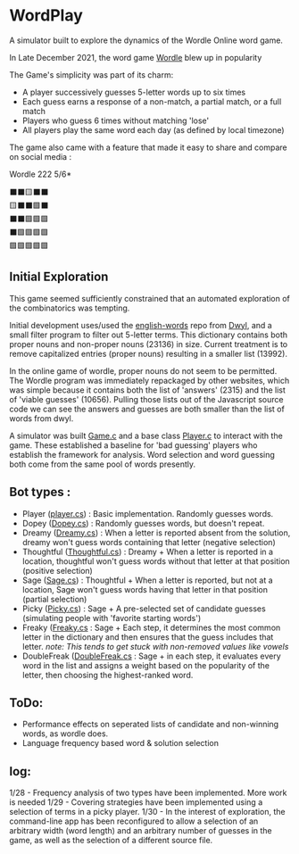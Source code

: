 # WordPlay
A simulator built to explore the dynamics of the Wordle Online word game.

In Late December 2021, the word game [Wordle](https://www.powerlanguage.co.uk/wordle/) blew up in popularity

The Game's simplicity was part of its charm:

- A player successively guesses 5-letter words up to six times
- Each guess earns a response of a non-match, a partial match, or a full match
- Players who guess 6 times without matching 'lose'
- All players play the same word each day (as defined by local timezone)

The game also came with a feature that made it easy to share and compare on social media : 

Wordle 222 5/6*

⬛⬛🟨⬛⬛<br>
🟨⬛⬛🟩⬛<br>
⬛⬛🟩🟩🟩<br>
⬛🟩🟩🟩🟩<br>
🟩🟩🟩🟩🟩<br>
## Initial Exploration

This game seemed sufficiently constrained that an automated exploration of the combinatorics was tempting. 

Initial development uses/used the [english-words](https://github.com/dwyl/english-words) repo from [Dwyl](https://github.com/dwyl), and a small filter program to filter out 5-letter terms. This dictionary contains both proper nouns and non-proper nouns (23136) in size. Current treatment is to remove capitalized entries (proper nouns) resulting in a smaller list (13992).

In the online game of wordle, proper nouns do not seem to be permitted. The Wordle program was immediately repackaged by other websites, which was simple because it contains both the list of 'answers' (2315) and the list of 'viable guesses' (10656). Pulling those lists out of the Javascript source code we can see the answers and guesses are both smaller than the list of words from dwyl. 

A simulator was built [Game.c](https://github.com/seanmunson/WordPlay/blob/main/WordPlay/Game.cs) and a base class [Player.c](https://github.com/seanmunson/WordPlay/blob/main/WordPlay/Players/Player.cs) to interact with the game. These established a baseline for 'bad guessing' players who establish the framework for analysis. Word selection and word guessing both come from the same pool of words presently. 



## Bot types : 
- Player ([player.cs](https://github.com/seanmunson/WordPlay/blob/main/WordPlay/Players/Player.cs)) : Basic implementation. Randomly guesses words. 
- Dopey ([Dopey.cs](https://github.com/seanmunson/WordPlay/blob/main/WordPlay/Players/Dopey.cs)) : Randomly guesses words, but doesn't repeat.
- Dreamy ([Dreamy.cs](https://github.com/seanmunson/WordPlay/blob/main/WordPlay/Players/Dreamy.cs)) : When a letter is reported absent from the solution, dreamy won't guess words containing that letter (negative selection)
- Thoughtful ([Thoughtful.cs](https://github.com/seanmunson/WordPlay/blob/main/WordPlay/Players/Thoughtful.cs)) : Dreamy + When a letter is reported in a location, thoughtful won't guess words without that letter at that position (positive selection)
- Sage ([Sage.cs](https://github.com/seanmunson/WordPlay/blob/main/WordPlay/Players/Sage.cs)) : Thoughtful + When a letter is reported, but not at a location, Sage won't guess words having that letter in that position (partial selection)
- Picky ([Picky.cs](https://github.com/seanmunson/WordPlay/blob/main/WordPlay/Players/Picky.cs)) : Sage + A pre-selected set of candidate guesses (simulating people with 'favorite starting words')
- Freaky ([Freaky.cs](https://github.com/seanmunson/WordPlay/blob/main/WordPlay/Players/Freaky.cs) : Sage + Each step, it determines the most common letter in the dictionary and then ensures that the guess includes that letter. _note: This tends to get stuck with non-removed values like vowels_
- DoubleFreak ([DoubleFreak.cs](https://github.com/seanmunson/WordPlay/blob/main/WordPlay/Players/DoubleFreak.cs) : Sage + in each step, it evaluates every word in the list and assigns a weight based on the popularity of the letter, then choosing the highest-ranked word.


## ToDo:  
- Performance effects on seperated lists of candidate and non-winning words, as wordle does. 
- Language frequency based word & solution selection

## log:
1/28 - Frequency analysis of two types have been implemented. More work is needed
1/29 - Covering strategies have been implemented using a selection of terms in a picky player. 
1/30 - In the interest of exploration, the command-line app has been reconfigured to allow a selection of an arbitrary width (word length) and an arbitrary number of guesses in the game, as well as the selection of a different source file. 
